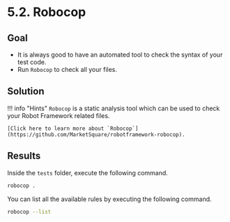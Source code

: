 # 5.2. Robocop

## Goal

* It is always good to have an automated tool to check the syntax of your test code.
* Run `Robocop` to check all your files.

## Solution

!!! info "Hints"
    `Robocop` is a static analysis tool which can be used to check your Robot Framework related files.

    [Click here to learn more about `Robocop`](https://github.com/MarketSquare/robotframework-robocop).

## Results

Inside the `tests` folder, execute the following command.

``` bash
robocop .
```

You can list all the available rules by executing the following command.

``` bash
robocop --list
```
